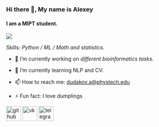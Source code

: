 ### Hi there 👋, My name is Alexey
#### I am a MIPT student. 
![](https://github.com/dxdydakov/dxdydakov/assets/108963348/1161b032-6ab3-4aba-aca1-6dfbff71653e)


Skills: *Python / ML / Math and statistics.*

- 🔭 I’m currently working on *different bioinformatics tasks.* 

- 🌱 I’m currently learning NLP and CV. 
- 📫 How to reach me: dudakov.a@phystech.edu 
- ⚡ Fun fact: I love dumplings 


[<img src='https://cdn.jsdelivr.net/npm/simple-icons@3.0.1/icons/github.svg' alt='github' height='40'>](https://github.com/dxdydakov)  [<img src='https://cdn.jsdelivr.net/npm/simple-icons@3.0.1/icons/vk.svg' alt='vk' height='40'>](vk.com/dxdydakov)  [<img src='https://cdn.jsdelivr.net/npm/simple-icons@3.0.1/icons/telegram.svg' alt='telegram' height='40'>](dxdydakov)  
